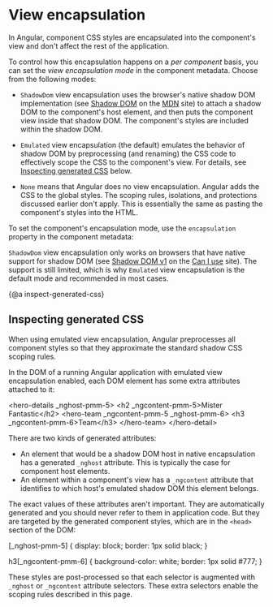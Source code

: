 # View encapsulation

In Angular, component CSS styles are encapsulated into the component's view and don't
affect the rest of the application.

To control how this encapsulation happens on a *per
component* basis, you can set the *view encapsulation mode* in the component metadata.
Choose from the following modes:

* `ShadowDom` view encapsulation uses the browser's native shadow DOM implementation (see
  [Shadow DOM](https://developer.mozilla.org/en-US/docs/Web/Web_Components/Shadow_DOM)
  on the [MDN](https://developer.mozilla.org) site)
  to attach a shadow DOM to the component's host element, and then puts the component
  view inside that shadow DOM. The component's styles are included within the shadow DOM.

* `Emulated` view encapsulation (the default) emulates the behavior of shadow DOM by preprocessing
  (and renaming) the CSS code to effectively scope the CSS to the component's view.
  For details, see [Inspecting generated CSS](guide/view-encapsulation#inspect-generated-css) below.

* `None` means that Angular does no view encapsulation.
  Angular adds the CSS to the global styles.
  The scoping rules, isolations, and protections discussed earlier don't apply.
  This is essentially the same as pasting the component's styles into the HTML.

To set the component's encapsulation mode, use the `encapsulation` property in the component metadata:

<code-example path="component-styles/src/app/quest-summary.component.ts" region="encapsulation.shadow" header="src/app/quest-summary.component.ts"></code-example>

`ShadowDom` view encapsulation only works on browsers that have native support
for shadow DOM (see [Shadow DOM v1](https://caniuse.com/shadowdomv1) on the
[Can I use](https://caniuse.com/) site). The support is still limited,
which is why `Emulated` view encapsulation is the default mode and recommended
in most cases.

{@a inspect-generated-css}

## Inspecting generated CSS

When using emulated view encapsulation, Angular preprocesses
all component styles so that they approximate the standard shadow CSS scoping rules.

In the DOM of a running Angular application with emulated view
encapsulation enabled, each DOM element has some extra attributes
attached to it:

<code-example format="">
  &lt;hero-details _nghost-pmm-5>
    &lt;h2 _ngcontent-pmm-5>Mister Fantastic&lt;/h2>
    &lt;hero-team _ngcontent-pmm-5 _nghost-pmm-6>
      &lt;h3 _ngcontent-pmm-6>Team&lt;/h3>
    &lt;/hero-team>
  &lt;/hero-detail>

</code-example>

There are two kinds of generated attributes:

* An element that would be a shadow DOM host in native encapsulation has a
  generated `_nghost` attribute. This is typically the case for component host elements.
* An element within a component's view has a `_ngcontent` attribute
that identifies to which host's emulated shadow DOM this element belongs.

The exact values of these attributes aren't important. They are automatically
generated and you should never refer to them in application code. But they are targeted
by the generated component styles, which are in the `<head>` section of the DOM:

<code-example format="">
  [_nghost-pmm-5] {
    display: block;
    border: 1px solid black;
  }

  h3[_ngcontent-pmm-6] {
    background-color: white;
    border: 1px solid #777;
  }
</code-example>

These styles are post-processed so that each selector is augmented
with `_nghost` or `_ngcontent` attribute selectors.
These extra selectors enable the scoping rules described in this page.
